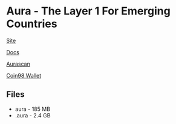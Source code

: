 # Aura - The Layer 1 For Emerging Countries

[Site](https://aura.network/)

[Docs](https://docs.aura.network/)

[Aurascan](https://aurascan.io)

[Coin98 Wallet](https://wallet.coin98.com/)

## Files

- aura - 185 MB
- .aura - 2.4 GB
